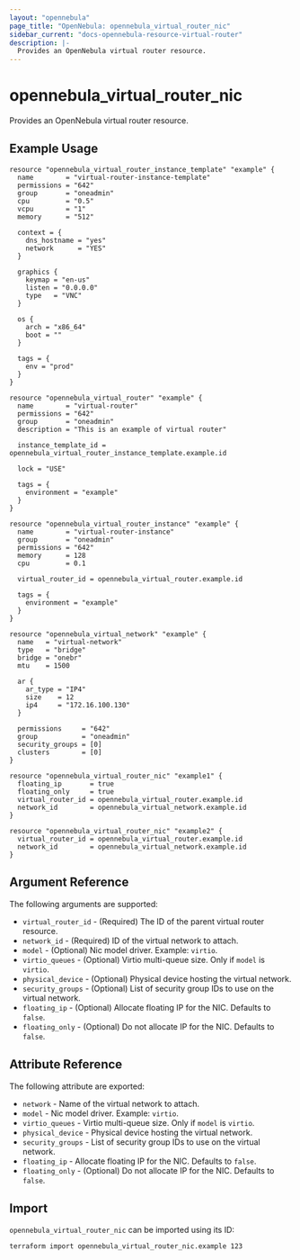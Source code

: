 ```yaml
---
layout: "opennebula"
page_title: "OpenNebula: opennebula_virtual_router_nic"
sidebar_current: "docs-opennebula-resource-virtual-router"
description: |-
  Provides an OpenNebula virtual router resource.
---
```


# opennebula_virtual_router_nic

Provides an OpenNebula virtual router resource.

## Example Usage

```hcl
resource "opennebula_virtual_router_instance_template" "example" {
  name        = "virtual-router-instance-template"
  permissions = "642"
  group       = "oneadmin"
  cpu         = "0.5"
  vcpu        = "1"
  memory      = "512"

  context = {
    dns_hostname = "yes"
    network      = "YES"
  }

  graphics {
    keymap = "en-us"
    listen = "0.0.0.0"
    type   = "VNC"
  }

  os {
    arch = "x86_64"
    boot = ""
  }

  tags = {
    env = "prod"
  }
}

resource "opennebula_virtual_router" "example" {
  name        = "virtual-router"
  permissions = "642"
  group       = "oneadmin"
  description = "This is an example of virtual router"

  instance_template_id = opennebula_virtual_router_instance_template.example.id

  lock = "USE"

  tags = {
    environment = "example"
  }
}

resource "opennebula_virtual_router_instance" "example" {
  name        = "virtual-router-instance"
  group       = "oneadmin"
  permissions = "642"
  memory      = 128
  cpu         = 0.1

  virtual_router_id = opennebula_virtual_router.example.id

  tags = {
    environment = "example"
  }
}

resource "opennebula_virtual_network" "example" {
  name   = "virtual-network"
  type   = "bridge"
  bridge = "onebr"
  mtu    = 1500

  ar {
    ar_type = "IP4"
    size    = 12
    ip4     = "172.16.100.130"
  }

  permissions     = "642"
  group           = "oneadmin"
  security_groups = [0]
  clusters        = [0]
}

resource "opennebula_virtual_router_nic" "example1" {
  floating_ip       = true
  floating_only     = true
  virtual_router_id = opennebula_virtual_router.example.id
  network_id        = opennebula_virtual_network.example.id
}

resource "opennebula_virtual_router_nic" "example2" {
  virtual_router_id = opennebula_virtual_router.example.id
  network_id        = opennebula_virtual_network.example.id
}
```

## Argument Reference

The following arguments are supported:

* `virtual_router_id` - (Required) The ID of the parent virtual router resource.
* `network_id` - (Required) ID of the virtual network to attach.
* `model` - (Optional) Nic model driver. Example: `virtio`.
* `virtio_queues` - (Optional) Virtio multi-queue size. Only if `model` is `virtio`.
* `physical_device` - (Optional) Physical device hosting the virtual network.
* `security_groups` - (Optional) List of security group IDs to use on the virtual network.
* `floating_ip` - (Optional) Allocate floating IP for the NIC. Defaults to `false`.
* `floating_only` - (Optional) Do not allocate IP for the NIC. Defaults to `false`.

## Attribute Reference

The following attribute are exported:

* `network` - Name of the virtual network to attach.
* `model` - Nic model driver. Example: `virtio`.
* `virtio_queues` - Virtio multi-queue size. Only if `model` is `virtio`.
* `physical_device` - Physical device hosting the virtual network.
* `security_groups` - List of security group IDs to use on the virtual network.
* `floating_ip` - Allocate floating IP for the NIC. Defaults to `false`.
* `floating_only` - (Optional) Do not allocate IP for the NIC. Defaults to `false`.

## Import

`opennebula_virtual_router_nic` can be imported using its ID:

```shell
terraform import opennebula_virtual_router_nic.example 123
```
